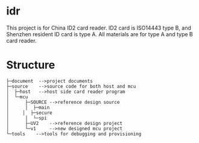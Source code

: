 idr
===
This project is for China ID2 card reader. ID2 card is ISO14443 type B, and Shenzhen resident ID card is type A.
All materials are for type A and type B card reader.

Structure
===
    ├─document  -->project documents
    ├─source    -->source code for both host and mcu
    │  ├─host   -->host side card reader program
    │  └─mcu
    │      ├─SOURCE -->reference design source
    │      │  ├─main
    │     │  ├─secure
    │      │  └─spi
    │      ├─UV2    -->reference design project 
    │      └─v1     -->new designed mcu project
    └─tools    -->tools for debugging and provisioning

 
